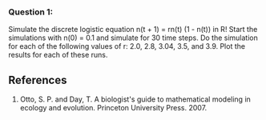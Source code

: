 ### Question 1: 
Simulate the discrete logistic equation n(t + 1) = rn(t) (1 - n(t)) in R! Start the simulations with n(0) = 0.1 and simulate for 30 time steps. Do the simulation for each of the following values of r: 2.0, 2.8, 3.04, 3.5, and 3.9. Plot the results for each of these runs.


## References
1. Otto, S. P. and Day, T. A biologist's guide to mathematical modeling in ecology and evolution. Princeton University Press. 2007.

